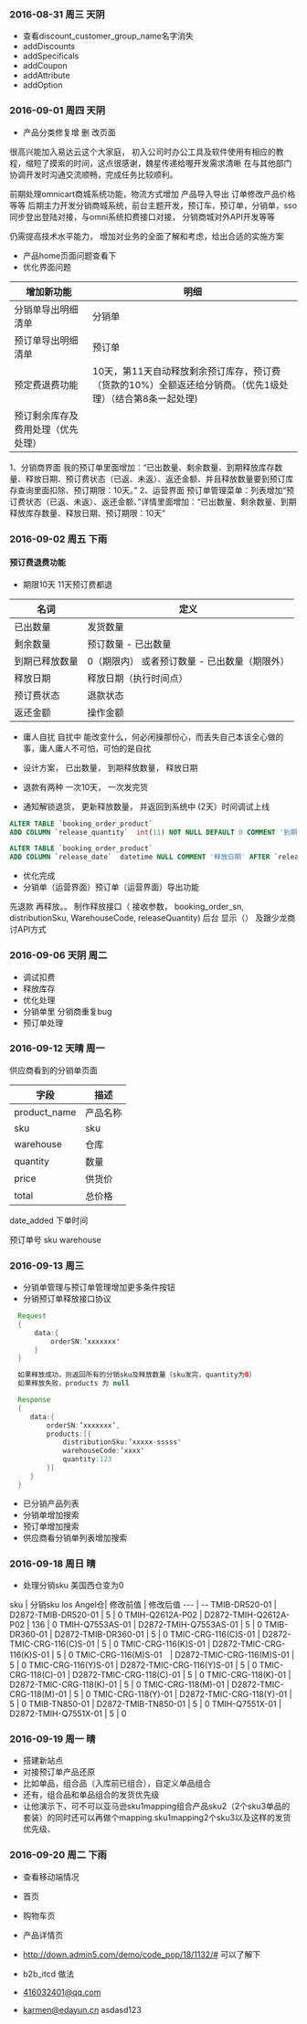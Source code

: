 ### 2016-08-31 周三 天阴

- 查看discount_customer_group_name名字消失
- addDiscounts
- addSpecificals
- addCoupon
- addAttribute
- addOption

### 2016-09-01 周四 天阴
- 产品分类修复增 删 改页面

很高兴能加入易达云这个大家庭，
初入公司时办公工具及软件使用有相应的教程，缩短了摸索的时间，这点很感谢，魏星传递给喔开发需求清晰
 在与其他部门协调开发时沟通交流顺畅，完成任务比较顺利。

前期处理omnicart商城系统功能，物流方式增加 产品导入导出 订单修改产品价格等等
后期主力开发分销商城系统，前台主题开发，预订车，预订单，分销单，sso同步登出登陆对接，与omni系统扣费接口对接， 分销商城对外API开发等等

仍需提高技术水平能力， 增加对业务的全面了解和考虑，给出合适的实施方案

- 产品home页面问题查看下
- 优化界面问题


增加新功能 | 明细
---| ---
分销单导出明细清单 | 分销单
预订单导出明细清单 | 预订单
预定费退费功能 | 10天，第11天自动释放剩余预订库存，预订费（货款的10%）全额返还给分销商。（优先1级处理）（结合第8条一起处理)
预订剩余库存及费用处理（优先处理）|
1、分销商界面 
我的预订单里面增加：“已出数量、剩余数量、到期释放库存数量、释放日期、预订费状态（已返、未返）、返还金额、并且释放数量要到预订库存查询里面扣除、预订期限：10天。”
2、运营界面
预订单管理菜单：列表增加“预订费状态（已返、未返）、返还金额、”详情里面增加：“已出数量、剩余数量、到期释放库存数量、释放日期、预订期限：10天”


###  2016-09-02 周五 下雨

#### 预订费退费功能
- 期限10天 11天预订费都退

名词 | 定义
--- | ---
已出数量 | 发货数量
剩余数量 | 预订数量 - 已出数量
到期已释放数量 | 0（期限内） 或者预订数量 - 已出数量（期限外）
释放日期 | 释放日期（执行时间点）
预订费状态 | 退款状态
返还金额 | 操作金额


- 庸人自扰 自扰中 能改变什么，何必闲操那份心，而丢失自己本该全心做的事，庸人庸人不可怕，可怕的是自扰

- 设计方案， 已出数量， 到期释放数量， 释放日期 
- 退款有两种 一次10天， 一次发完货
- 通知解锁退货， 更新释放数量， 并返回到系统中
(2天）时间调试上线

```sql
ALTER TABLE `booking_order_product`
ADD COLUMN `release_quantity`  int(11) NOT NULL DEFAULT 0 COMMENT '到期释放数量' AFTER `refund_total`;

ALTER TABLE `booking_order_product`
ADD COLUMN `release_date`  datetime NULL COMMENT '释放日期' AFTER `release_quantity`;
```

- 优化完成
- 分销单（运营界面）预订单（运营界面）导出功能

先退款 再释放。。
制作释放接口（ 接收参数， booking_order_sn, distributionSku, WarehouseCode, releaseQuantity)
后台 显示（）
及跟少龙商讨API方式


### 2016-09-06 天阴 周二
- 调试扣费
- 释放库存
- 优化处理
- 分销单里 分销商重复bug
- 预订单处理


### 2016-09-12 天晴 周一

供应商看到的分销单页面

字段 | 描述
---| --
product_name | 产品名称
sku | sku
warehouse | 仓库
quantity | 数量
price | 供货价
total | 总价格
date_added 下单时间

预订单号 sku warehouse

### 2016-09-13 周三
- 分销单管理与预订单管理增加更多条件按钮
- 分销预订单释放接口协议

```java
  Request
  {
      data:{
          orderSN:’xxxxxxx'
      }
  }

  如果释放成功，则返回所有的分销sku及释放数量（sku发完，quantity为0）
  如果释放失败，products 为 null

  Response
  {
     data:{
         orderSN:’xxxxxxx’,
         products:[{
             distributionSku:’xxxxx-sssss'
             warehouseCode:’xxxx'
             quantity:123
         }]
     }
  }
```

- 已分销产品列表
- 分销单增加搜索
- 预订单增加搜索
- 供应商看分销单列表增加搜索


### 2016-09-18 周日 晴
- 处理分销sku 美国西仓变为0

sku | 分销sku los Angel仓| 修改前值 | 修改后值
--- | --
TMIB-DR520-01 | D2872-TMIB-DR520-01 | 5  | 0
TMIH-Q2612A-P02  | D2872-TMIH-Q2612A-P02 | 136 | 0
TMIH-Q7553AS-01 | D2872-TMIH-Q7553AS-01 | 5 | 0
TMIB-DR360-01 | D2872-TMIB-DR360-01 | 5 | 0
TMIC-CRG-116(C)S-01 | D2872-TMIC-CRG-116(C)S-01 | 5 | 0
TMIC-CRG-116(K)S-01 | D2872-TMIC-CRG-116(K)S-01 | 5 | 0
TMIC-CRG-116(M)S-01　| D2872-TMIC-CRG-116(M)S-01 | 5 | 0
TMIC-CRG-116(Y)S-01 | D2872-TMIC-CRG-116(Y)S-01 | 5 | 0
TMIC-CRG-118(C)-01 | D2872-TMIC-CRG-118(C)-01 | 5 | 0
TMIC-CRG-118(K)-01 | D2872-TMIC-CRG-118(K)-01 | 5 | 0
TMIC-CRG-118(M)-01 | D2872-TMIC-CRG-118(M)-01 | 5 | 0
TMIC-CRG-118(Y)-01 | D2872-TMIC-CRG-118(Y)-01 | 5 | 0
TMIB-TN850-01 | D2872-TMIB-TN850-01 | 5 | 0
TMIH-Q7551X-01 | D2872-TMIH-Q7551X-01 | 5 | 0


### 2016-09-19 周一 晴
- 搭建新站点
- 对接预订单产品还原
- 比如单品，组合品（入库前已组合），自定义单品组合
- 还有，组合品和单品组合的发货优先级
- 让他演示下，可不可以亚马逊sku1mapping组合产品sku2（2个sku3单品的套装）的同时还可以再做个mapping.sku1mapping2个sku3以及这样的发货优先级、


### 2016-09-20 周二 下雨
- 查看移动端情况 

- 首页
- 购物车页
- 产品详情页
- http://down.admin5.com/demo/code_pop/18/1132/# 可以了解下
- b2b_itcd 做法
- 416032401@qq.com
- karmen@edayun.cn asdasd123